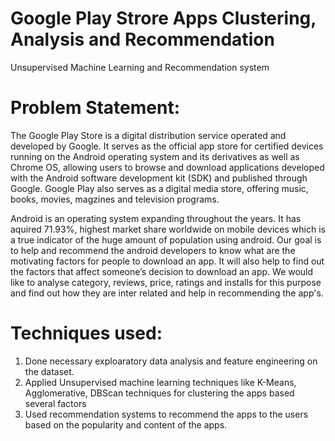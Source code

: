 # Google Play Strore Apps Clustering, Analysis and Recommendation
Unsupervised Machine Learning and Recommendation system

# Problem Statement:
The Google Play Store is a digital distribution service operated and developed by Google. It serves as the official app store for certified devices running on the Android operating system and its derivatives as well as Chrome OS, allowing users to browse and download applications developed with the Android software development kit (SDK) and published through Google. Google Play also serves as a digital media store, offering music, books, movies, magzines and television programs. 

Android is an operating system expanding throughout the years. It has aquired 71.93%, highest market share worldwide on mobile devices which is a true indicator of the huge amount of population using android. Our goal is to help and recommend the android developers to know what are the motivating factors for people to download an app. It will also help to find out the factors that affect someone’s decision to download an app. We would like to analyse category, reviews, price, ratings and installs for this purpose and find out how they are inter related and help in recommending the app's.

# Techniques used:
1. Done necessary exploaratory data analysis and feature engineering on the dataset. 
2. Applied Unsupervised machine learning techniques like K-Means, Agglomerative, DBScan techniques for clustering the apps based several factors 
3. Used recommendation systems to recommend the apps to the users based on the popularity and content of the apps.
